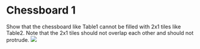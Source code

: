 # Chessboard 1

Show that the chessboard like Table1 cannot be filled with 2x1 tiles like Table2.
Note that the 2x1 tiles should not overlap each other and should not protrude. 
![](https://masataka123.github.io/blog3_e/picture/chess1.jpg)

